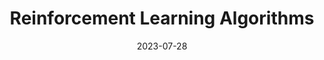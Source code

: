 ---
title: "Reinforcement Learning Algorithms"
description: "A library filled with my implentation of reinforcement learning algorithms."
date: 2023-07-28
url: "https://github.com/ahadjawaid/rl-algorithms"
img: "assets/img/robot.png"
---